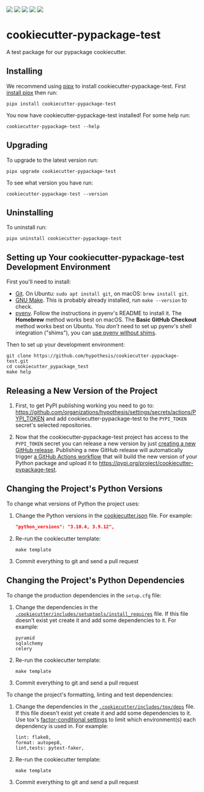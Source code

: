 <a href="https://pypi.org/project/cookiecutter-pypackage-test"><img src="https://img.shields.io/pypi/v/cookiecutter-pypackage-test"></a>
<a><img src="https://img.shields.io/badge/python-3.10 | 3.9 | 3.8 | 3.7-success"></a>
<a href="https://github.com/hypothesis/cookiecutter-pypackage-test/blob/main/LICENSE"><img src="https://img.shields.io/badge/license-BSD--2--Clause-success"></a>
<a href="https://github.com/hypothesis/cookiecutters/tree/main/pypackage"><img src="https://img.shields.io/badge/cookiecutter-pypackage-success"></a>
<a href="https://black.readthedocs.io/en/stable/"><img src="https://img.shields.io/badge/code%20style-black-000000"></a>

# cookiecutter-pypackage-test

A test package for our pypackage cookiecutter.

## Installing

We recommend using [pipx](https://pypa.github.io/pipx/) to install
cookiecutter-pypackage-test.
First [install pipx](https://pypa.github.io/pipx/#install-pipx) then run:

```terminal
pipx install cookiecutter-pypackage-test
```

You now have cookiecutter-pypackage-test installed! For some help run:

```
cookiecutter-pypackage-test --help
```

## Upgrading

To upgrade to the latest version run:

```terminal
pipx upgrade cookiecutter-pypackage-test
```

To see what version you have run:

```terminal
cookiecutter-pypackage-test --version
```

## Uninstalling

To uninstall run:

```
pipx uninstall cookiecutter-pypackage-test
```

## Setting up Your cookiecutter-pypackage-test Development Environment

First you'll need to install:

* [Git](https://git-scm.com/).
  On Ubuntu: `sudo apt install git`, on macOS: `brew install git`.
* [GNU Make](https://www.gnu.org/software/make/).
  This is probably already installed, run `make --version` to check.
* [pyenv](https://github.com/pyenv/pyenv).
  Follow the instructions in pyenv's README to install it.
  The **Homebrew** method works best on macOS.
  The **Basic GitHub Checkout** method works best on Ubuntu.
  You _don't_ need to set up pyenv's shell integration ("shims"), you can
  [use pyenv without shims](https://github.com/pyenv/pyenv#using-pyenv-without-shims).

Then to set up your development environment:

```terminal
git clone https://github.com/hypothesis/cookiecutter-pypackage-test.git
cd cookiecutter_pypackage_test
make help
```

## Releasing a New Version of the Project

1. First, to get PyPI publishing working you need to go to:
   <https://github.com/organizations/hypothesis/settings/secrets/actions/PYPI_TOKEN>
   and add cookiecutter-pypackage-test to the `PYPI_TOKEN` secret's selected
   repositories.

2. Now that the cookiecutter-pypackage-test project has access to the `PYPI_TOKEN` secret
   you can release a new version by just [creating a new GitHub release](https://docs.github.com/en/repositories/releasing-projects-on-github/managing-releases-in-a-repository).
   Publishing a new GitHub release will automatically trigger
   [a GitHub Actions workflow](.github/workflows/pypi.yml)
   that will build the new version of your Python package and upload it to
   <https://pypi.org/project/cookiecutter-pypackage-test>.

## Changing the Project's Python Versions

To change what versions of Python the project uses:

1. Change the Python versions in the
   [cookiecutter.json](.cookiecutter/cookiecutter.json) file. For example:

   ```json
   "python_versions": "3.10.4, 3.9.12",
   ```

2. Re-run the cookiecutter template:

   ```terminal
   make template
   ```

3. Commit everything to git and send a pull request

## Changing the Project's Python Dependencies

To change the production dependencies in the `setup.cfg` file:

1. Change the dependencies in the [`.cookiecutter/includes/setuptools/install_requires`](.cookiecutter/includes/setuptools/install_requires) file.
   If this file doesn't exist yet create it and add some dependencies to it.
   For example:

   ```
   pyramid
   sqlalchemy
   celery
   ```

2. Re-run the cookiecutter template:

   ```terminal
   make template
   ```

3. Commit everything to git and send a pull request

To change the project's formatting, linting and test dependencies:

1. Change the dependencies in the [`.cookiecutter/includes/tox/deps`](.cookiecutter/includes/tox/deps) file.
   If this file doesn't exist yet create it and add some dependencies to it.
   Use tox's [factor-conditional settings](https://tox.wiki/en/latest/config.html#factors-and-factor-conditional-settings)
   to limit which environment(s) each dependency is used in.
   For example:

   ```
   lint: flake8,
   format: autopep8,
   lint,tests: pytest-faker,
   ```

2. Re-run the cookiecutter template:

   ```terminal
   make template
   ```

3. Commit everything to git and send a pull request

